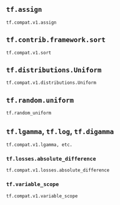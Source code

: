 
## ```tf.assign```
```
tf.compat.v1.assign
```

## ```tf.contrib.framework.sort```
```
tf.compat.v1.sort
```

## ```tf.distributions.Uniform```
```
tf.compat.v1.distributions.Uniform
```

## ```tf.random.uniform```
```
tf.random_uniform
```


## ```tf.lgamma```, ```tf.log```, ```tf.digamma```
```
tf.compat.v1.lgamma, etc.
```

### ```tf.losses.absolute_difference```
```
tf.compat.v1.losses.absolute_difference
```



### ```tf.variable_scope```
```
tf.compat.v1.variable_scope
```
